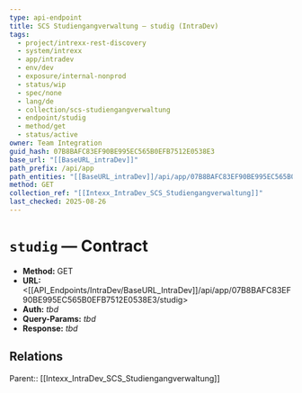 ```yaml
---
type: api-endpoint
title: SCS Studiengangverwaltung — studig (IntraDev)
tags:
  - project/intrexx-rest-discovery
  - system/intrexx
  - app/intradev
  - env/dev
  - exposure/internal-nonprod
  - status/wip
  - spec/none
  - lang/de
  - collection/scs-studiengangverwaltung
  - endpoint/studig
  - method/get
  - status/active
owner: Team Integration
guid_hash: 07B8BAFC83EF90BE995EC565B0EFB7512E0538E3
base_url: "[[BaseURL_intraDev]]"
path_prefix: /api/app
path_entities: "[[BaseURL_intraDev]]/api/app/07B8BAFC83EF90BE995EC565B0EFB7512E0538E3/studig"
method: GET
collection_ref: "[[Intexx_IntraDev_SCS_Studiengangverwaltung]]"
last_checked: 2025-08-26
---
```



# `studig` — Contract
- **Method:** GET  
- **URL:** <[[API_Endpoints/IntraDev/BaseURL_IntraDev]]/api/app/07B8BAFC83EF90BE995EC565B0EFB7512E0538E3/studig>  
- **Auth:** _tbd_  
- **Query-Params:** _tbd_  
- **Response:** _tbd_

## Relations
Parent:: [[Intexx_IntraDev_SCS_Studiengangverwaltung]]
